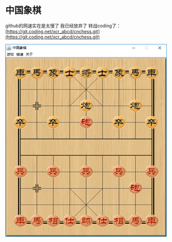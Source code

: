 # 中国象棋


github的网速实在是太慢了 我已经放弃了 转战coding了：  
[https://git.coding.net/xcr_abcd/cnchess.git](https://git.coding.net/xcr_abcd/cnchess.git)

![图片](res/无标题.png)



